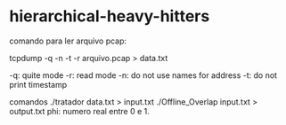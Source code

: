 # hierarchical-heavy-hitters

comando para ler arquivo pcap:

tcpdump -q -n -t -r arquivo.pcap > data.txt

-q: quite mode
-r: read mode
-n: do not use names for address
-t: do not print timestamp

comandos
./tratador data.txt > input.txt
./Offline_Overlap input.txt <phi> > output.txt
phi: numero real entre 0 e 1.
